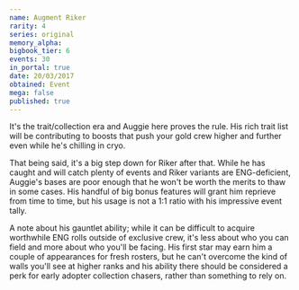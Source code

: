 ```yaml
---
name: Augment Riker
rarity: 4
series: original
memory_alpha:
bigbook_tier: 6
events: 30
in_portal: true
date: 20/03/2017
obtained: Event
mega: false
published: true
---
```


It's the trait/collection era and Auggie here proves the rule. His rich trait list will be contributing to boosts that push your gold crew higher and further even while he's chilling in cryo.

That being said, it's a big step down for Riker after that. While he has caught and will catch plenty of events and Riker variants are ENG-deficient, Auggie's bases are poor enough that he won't be worth the merits to thaw in some cases. His handful of big bonus features will grant him reprieve from time to time, but his usage is not a 1:1 ratio with his impressive event tally.

A note about his gauntlet ability; while it can be difficult to acquire worthwhile ENG rolls outside of exclusive crew, it's less about who you can field and more about who you'll be facing. His first star may earn him a couple of appearances for fresh rosters, but he can't overcome the kind of walls you'll see at higher ranks and his ability there should be considered a perk for early adopter collection chasers, rather than something to rely on.
